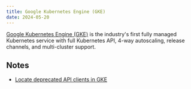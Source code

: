 ```yaml
---
title: Google Kubernetes Engine (GKE)
date: 2024-05-20
---
```


[Google Kubernetes Engine (GKE)](https://cloud.google.com/kubernetes-engine) is the industry's first fully managed Kubernetes service with full Kubernetes API, 4-way autoscaling, release channels, and multi-cluster support.

## Notes

- [Locate deprecated API clients in GKE](Notes/Locate%20deprecated%20API%20clients%20in%20GKE.md)